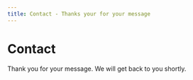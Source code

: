 ```yaml
---
title: Contact - Thanks your for your message
---
```


# Contact

Thank you for your message.  We will get back to you shortly.
